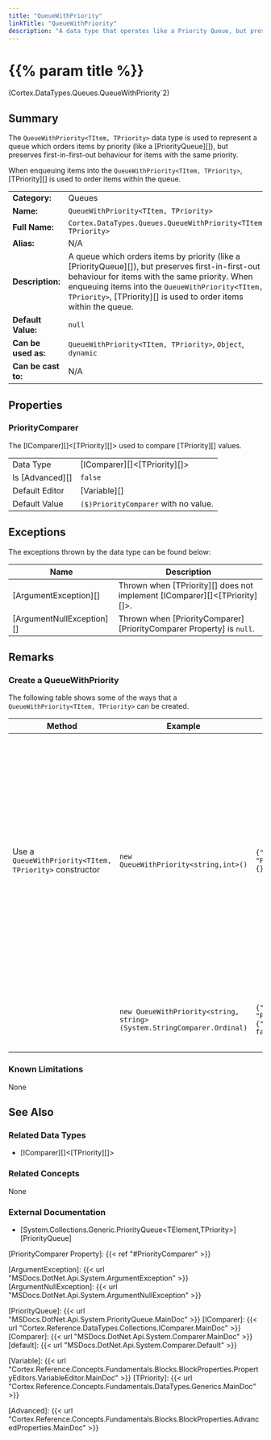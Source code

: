 ```yaml
---
title: "QueueWithPriority"
linkTitle: "QueueWithPriority"
description: "A data type that operates like a Priority Queue, but preserves first-in-first-out between items of the same priority."
---
```


# {{% param title %}}

<p class="namespace">(Cortex.DataTypes.Queues.QueueWithPriority`2)</p>

## Summary

The `QueueWithPriority<TItem, TPriority>` data type is used to represent a queue which orders items by priority (like a [PriorityQueue][]), but preserves first-in-first-out behaviour for items with the same priority.

When enqueuing items into the `QueueWithPriority<TItem, TPriority>`, [TPriority][] is used to order items within the queue.

| | |
|-|-|
| **Category:**          | Queues                                                        |
| **Name:**              | `QueueWithPriority<TItem, TPriority>`                                           |
| **Full Name:**         | `Cortex.DataTypes.Queues.QueueWithPriority<TItem, TPriority>`                          |
| **Alias:**             | N/A                                                           |
| **Description:**       | A queue which orders items by priority (like a [PriorityQueue][]), but preserves first-in-first-out behaviour for items with the same priority. When enqueuing items into the `QueueWithPriority<TItem, TPriority>`, [TPriority][] is used to order items within the queue.|
| **Default Value:**     | `null`                                                        |
| **Can be used as:**    | `QueueWithPriority<TItem, TPriority>`, `Object`, `dynamic`                                           |
| **Can be cast to:**    | N/A                                                           |

## Properties

### PriorityComparer

The [IComparer][]&lt;[TPriority][]&gt; used to compare [TPriority][] values.
  
| | |
|--------------------|---------------------------|
| Data Type | [IComparer][]&lt;[TPriority][]&gt; |
| Is [Advanced][] | `false` |
| Default Editor | [Variable][] |
| Default Value | `($)PriorityComparer` with no value. |

## Exceptions

The exceptions thrown by the data type can be found below:

| Name     | Description |
|----------|----------|
| [ArgumentException][] | Thrown when [TPriority][] does not implement [IComparer][]&lt;[TPriority][]&gt;. |
| [ArgumentNullException][] | Thrown when [PriorityComparer][PriorityComparer Property] is `null`. |

## Remarks

### Create a QueueWithPriority

The following table shows some of the ways that a `QueueWithPriority<TItem, TPriority>` can be created.

| Method | Example | Result | Editor&nbsp;Support | Notes |
|-|-|-|-|-|
| Use a `QueueWithPriority<TItem, TPriority>` constructor | `new QueueWithPriority<string,int>()`                   | `{"Items": [], "PriorityComparer": {}}`            | Expression | This constructor will try and use the default comparer defined for [TPriority][], only data types that implement [IComparer][]&lt;[TPriority][]&gt; have a default comparer. <br> <br> If [TPriority][] does not implement [IComparer][]&lt;[TPriority][]&gt; it will not have a default comparer and throw an [ArgumentException][], in this case you must used the constructor in the example below to provide a valid comparer. |
|                              | `new QueueWithPriority<string, string>(System.StringComparer.Ordinal)`                   | `{"Items": [], "PriorityComparer": {"_ignoreCase": false}}`           | Expression | This constructor will use the specified [IComparer][]&lt;[TPriority][]&gt; to order the items in the queue by priority. |

### Known Limitations

None

## See Also

### Related Data Types

* [IComparer][]&lt;[TPriority][]&gt;

### Related Concepts

None

### External Documentation

* [System.Collections.Generic.PriorityQueue&lt;TElement,TPriority>][PriorityQueue]

[PriorityComparer Property]: {{< ref "#PriorityComparer" >}}

[ArgumentException]: {{< url "MSDocs.DotNet.Api.System.ArgumentException" >}}
[ArgumentNullException]: {{< url "MSDocs.DotNet.Api.System.ArgumentNullException" >}}

[PriorityQueue]: {{< url "MSDocs.DotNet.Api.System.PriorityQueue.MainDoc" >}}
[IComparer]: {{< url "Cortex.Reference.DataTypes.Collections.IComparer.MainDoc" >}}
[Comparer]: {{< url "MSDocs.DotNet.Api.System.Comparer.MainDoc" >}}
[default]: {{< url "MSDocs.DotNet.Api.System.Comparer.Default" >}}

[Variable]: {{< url "Cortex.Reference.Concepts.Fundamentals.Blocks.BlockProperties.PropertyEditors.VariableEditor.MainDoc" >}}
[TPriority]: {{< url "Cortex.Reference.Concepts.Fundamentals.DataTypes.Generics.MainDoc" >}}

[Advanced]: {{< url "Cortex.Reference.Concepts.Fundamentals.Blocks.BlockProperties.AdvancedProperties.MainDoc" >}}
